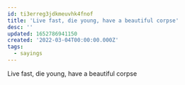 ```yaml
---
id: ti3erreg3jdkmeuvhk4fnof
title: 'Live fast, die young, have a beautiful corpse'
desc: ''
updated: 1652786941150
created: '2022-03-04T00:00:00.000Z'
tags:
  - sayings
---
```


Live fast, die young, have a beautiful corpse
